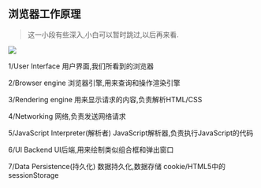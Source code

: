 ## 浏览器工作原理

> 这一小段有些深入,小白可以暂时跳过,以后再来看.

![](http://img.smyhvae.com/20180124_1700.png)

1/User Interface  用户界面,我们所看到的浏览器

2/Browser engine  浏览器引擎,用来查询和操作渲染引擎

3/Rendering engine 用来显示请求的内容,负责解析HTML/CSS

4/Networking   网络,负责发送网络请求

5/JavaScript Interpreter(解析者)   JavaScript解析器,负责执行JavaScript的代码

6/UI Backend   UI后端,用来绘制类似组合框和弹出窗口

7/Data Persistence(持久化)  数据持久化,数据存储  cookie/HTML5中的sessionStorage


